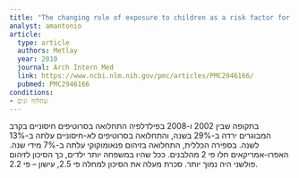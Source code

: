 ```yaml
---
title: "The changing role of exposure to children as a risk factor for bacteremic pneumococcal disease in the post conjugate vaccine era"
analyst: amantonio
article:
  type: article
  authors: Metlay
  year: 2010
  journal: Arch Intern Med
  link: https://www.ncbi.nlm.nih.gov/pmc/articles/PMC2946166/
  pubmed: PMC2946166
conditions:
- שחלוף זנים
---
```


בתקופה שבין 2002 ו-2008 בפילדלפיה התחלואה בסרוטיפים חיסוניים בקרב המבוגרים ירדה ב-29% בשנה, והתחלואה בסרוטיפים לא-חיסוניים עלתה ב-13% לשנה. בספירה הכללית, התחלואה בזיהום פנאומוקוקי עלתה ב-7% מידי שנה.
האפרו-אמריקאים חלו פי 2 מהלבנים. ככל שהיו במשפחה יותר ילדים, כך הסיכון לזיהום פולשני היה נמוך יותר.
סכרת מעלה את הסיכון למחלה פי 2.5, עישון – פי 2.2.

